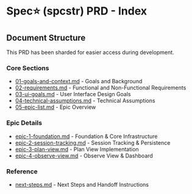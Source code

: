 # Spec⭐️ (spcstr) PRD - Index

## Document Structure

This PRD has been sharded for easier access during development.

### Core Sections
- [01-goals-and-context.md](01-goals-and-context.md) - Goals and Background
- [02-requirements.md](02-requirements.md) - Functional and Non-Functional Requirements
- [03-ui-goals.md](03-ui-goals.md) - User Interface Design Goals
- [04-technical-assumptions.md](04-technical-assumptions.md) - Technical Assumptions
- [05-epic-list.md](05-epic-list.md) - Epic Overview

### Epic Details
- [epic-1-foundation.md](epic-1-foundation.md) - Foundation & Core Infrastructure
- [epic-2-session-tracking.md](epic-2-session-tracking.md) - Session Tracking & Persistence
- [epic-3-plan-view.md](epic-3-plan-view.md) - Plan View Implementation
- [epic-4-observe-view.md](epic-4-observe-view.md) - Observe View & Dashboard

### Reference
- [next-steps.md](next-steps.md) - Next Steps and Handoff Instructions